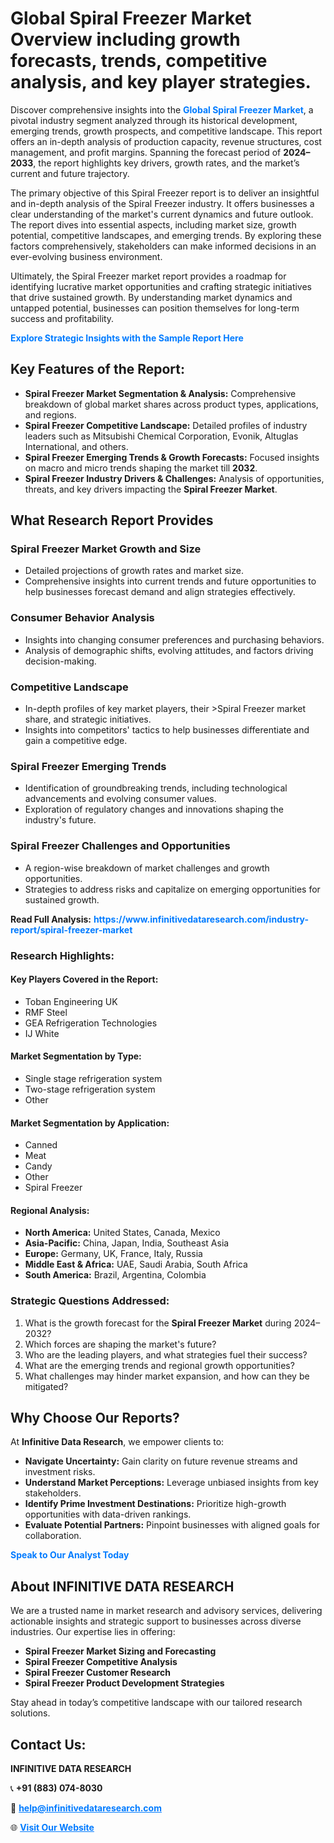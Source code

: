 <h1>Global Spiral Freezer Market Overview including growth forecasts, trends, competitive analysis, and key player strategies.</h1>
<p>
Discover comprehensive insights into the 
<a href="https://www.infinitivedataresearch.com/industry-report/spiral-freezer-market" rel="dofollow" style="color: #007BFF; text-decoration: none;"><strong>Global Spiral Freezer Market</strong></a>, a pivotal industry segment analyzed through its historical development, emerging trends, growth prospects, and competitive landscape. This report offers an in-depth analysis of production capacity, revenue structures, cost management, and profit margins. Spanning the forecast period of <strong>2024–2033</strong>, the report highlights key drivers, growth rates, and the market’s current and future trajectory.
</p>
<p>
The primary objective of this Spiral Freezer report is to deliver an insightful and in-depth analysis of the Spiral Freezer industry. It offers businesses a clear understanding of the market's current dynamics and future outlook. The report dives into essential aspects, including market size, growth potential, competitive landscapes, and emerging trends. By exploring these factors comprehensively, stakeholders can make informed decisions in an ever-evolving business environment.
</p>
<p>
Ultimately, the Spiral Freezer market report provides a roadmap for identifying lucrative market opportunities and crafting strategic initiatives that drive sustained growth. By understanding market dynamics and untapped potential, businesses can position themselves for long-term success and profitability.
</p>
<p>
<a href="https://www.infinitivedataresearch.com/request-sample/reportId=103932" style="color: #007BFF; text-decoration: none;"><strong>Explore Strategic Insights with the Sample Report Here</strong></a>
</p>

<h2>Key Features of the Report:</h2>
<ul>
<li><strong>Spiral Freezer Market Segmentation & Analysis:</strong> Comprehensive breakdown of global market shares across product types, applications, and regions.</li>
<li><strong>Spiral Freezer Competitive Landscape:</strong> Detailed profiles of industry leaders such as Mitsubishi Chemical Corporation, Evonik, Altuglas International, and others.</li>
<li><strong>Spiral Freezer Emerging Trends & Growth Forecasts:</strong> Focused insights on macro and micro trends shaping the market till <strong>2032</strong>.</li>
<li><strong>Spiral Freezer Industry Drivers & Challenges:</strong> Analysis of opportunities, threats, and key drivers impacting the <strong>Spiral Freezer Market</strong>.</li>
</ul>

<h2>What Research Report Provides</h2>
<h3>Spiral Freezer Market Growth and Size</h3>
<ul>
<li>Detailed projections of growth rates and market size.</li>
<li>Comprehensive insights into current trends and future opportunities to help businesses forecast demand and align strategies effectively.</li>
</ul>

<h3>Consumer Behavior Analysis</h3>
<ul>
<li>Insights into changing consumer preferences and purchasing behaviors.</li>
<li>Analysis of demographic shifts, evolving attitudes, and factors driving decision-making.</li>
</ul>

<h3>Competitive Landscape</h3>
<ul>
<li>In-depth profiles of key market players, their >Spiral Freezer market share, and strategic initiatives.</li>
<li>Insights into competitors' tactics to help businesses differentiate and gain a competitive edge.</li>
</ul>

<h3>Spiral Freezer Emerging Trends</h3>
<ul>
<li>Identification of groundbreaking trends, including technological advancements and evolving consumer values.</li>
<li>Exploration of regulatory changes and innovations shaping the industry's future.</li>
</ul>

<h3>Spiral Freezer Challenges and Opportunities</h3>
<ul>
<li>A region-wise breakdown of market challenges and growth opportunities.</li>
<li>Strategies to address risks and capitalize on emerging opportunities for sustained growth.</li>
</ul>
<p><strong>Read Full Analysis:</strong> <a href="https://www.infinitivedataresearch.com/industry-report/spiral-freezer-market" rel="dofollow" style="color: #007BFF; text-decoration: none;"><strong>https://www.infinitivedataresearch.com/industry-report/spiral-freezer-market</strong></a></p>
<h3>Research Highlights:</h3>
<h4>Key Players Covered in the Report:</h4>
<ul><li>Toban Engineering UK</li><li>RMF Steel</li><li>GEA Refrigeration Technologies</li><li>IJ White</li></ul>
<h4>Market Segmentation by Type:</h4>
<ul><li>Single stage refrigeration system</li><li>Two-stage refrigeration system</li><li>Other</li></ul>
<h4>Market Segmentation by Application:</h4>
<ul><li>Canned</li><li>Meat</li><li>Candy</li><li>Other</li><li>Spiral Freezer</li></ul>

<h4>Regional Analysis:</h4>
<ul>
<li><strong>North America:</strong> United States, Canada, Mexico</li>
<li><strong>Asia-Pacific:</strong> China, Japan, India, Southeast Asia</li>
<li><strong>Europe:</strong> Germany, UK, France, Italy, Russia</li>
<li><strong>Middle East & Africa:</strong> UAE, Saudi Arabia, South Africa</li>
<li><strong>South America:</strong> Brazil, Argentina, Colombia</li>
</ul>

<h3>Strategic Questions Addressed:</h3>
<ol>
<li>What is the growth forecast for the <strong>Spiral Freezer Market</strong> during 2024–2032?</li>
<li>Which forces are shaping the market's future?</li>
<li>Who are the leading players, and what strategies fuel their success?</li>
<li>What are the emerging trends and regional growth opportunities?</li>
<li>What challenges may hinder market expansion, and how can they be mitigated?</li>
</ol>

<h2>Why Choose Our Reports?</h2>
<p>At <strong>Infinitive Data Research</strong>, we empower clients to:</p>
<ul>
<li><strong>Navigate Uncertainty:</strong> Gain clarity on future revenue streams and investment risks.</li>
<li><strong>Understand Market Perceptions:</strong> Leverage unbiased insights from key stakeholders.</li>
<li><strong>Identify Prime Investment Destinations:</strong> Prioritize high-growth opportunities with data-driven rankings.</li>
<li><strong>Evaluate Potential Partners:</strong> Pinpoint businesses with aligned goals for collaboration.</li>
</ul>
<p><a href="https://www.infinitivedataresearch.com/industry-report/spiral-freezer-market" rel="dofollow" style="color: #007BFF; text-decoration: none;"><strong>Speak to Our Analyst Today</strong></a></p>

<h2>About INFINITIVE DATA RESEARCH</h2>
<p>We are a trusted name in market research and advisory services, delivering actionable insights and strategic support to businesses across diverse industries. Our expertise lies in offering:</p>
<ul>
<li><strong>Spiral Freezer Market Sizing and Forecasting</strong></li>
<li><strong>Spiral Freezer Competitive Analysis</strong></li>
<li><strong>Spiral Freezer Customer Research</strong></li>
<li><strong>Spiral Freezer Product Development Strategies</strong></li>
</ul>
<p>Stay ahead in today’s competitive landscape with our tailored research solutions.</p>

<h2>Contact Us:</h2>
<p><strong>INFINITIVE DATA RESEARCH</strong></p>
<p>📞 <strong>+91 (883) 074-8030</strong></p>
<p>📧 <strong><a href="mailto:help@infinitivedataresearch.com" style="color: #007BFF;">help@infinitivedataresearch.com</a></strong></p>
<p>🌐 <strong><a href="https://www.infinitivedataresearch.com" rel="dofollow" style="color: #007BFF;">Visit Our Website</a></strong></p>